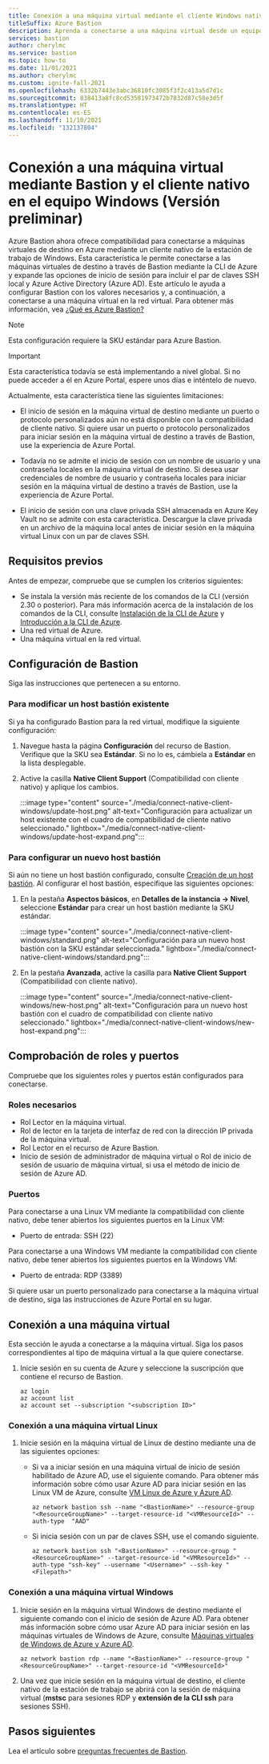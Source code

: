 ```yaml
---
title: Conexión a una máquina virtual mediante el cliente Windows nativo y Azure Bastion
titleSuffix: Azure Bastion
description: Aprenda a conectarse a una máquina virtual desde un equipo Windows mediante Bastion y el cliente Windows nativo.
services: bastion
author: cherylmc
ms.service: bastion
ms.topic: how-to
ms.date: 11/01/2021
ms.author: cherylmc
ms.custom: ignite-fall-2021
ms.openlocfilehash: 6332b7443e3abc36810fc3085f3f2c413a5d7d1c
ms.sourcegitcommit: 838413a8fc8cd53581973472b7832d87c58e3d5f
ms.translationtype: HT
ms.contentlocale: es-ES
ms.lasthandoff: 11/10/2021
ms.locfileid: "132137804"
---
```

# <a name="connect-to-a-vm-using-bastion-and-the-native-client-on-your-windows-computer-preview"></a>Conexión a una máquina virtual mediante Bastion y el cliente nativo en el equipo Windows (Versión preliminar)

Azure Bastion ahora ofrece compatibilidad para conectarse a máquinas virtuales de destino en Azure mediante un cliente nativo de la estación de trabajo de Windows. Esta característica le permite conectarse a las máquinas virtuales de destino a través de Bastion mediante la CLI de Azure y expande las opciones de inicio de sesión para incluir el par de claves SSH local y Azure Active Directory (Azure AD). Este artículo le ayuda a configurar Bastion con los valores necesarios y, a continuación, a conectarse a una máquina virtual en la red virtual. Para obtener más información, vea [¿Qué es Azure Bastion?](bastion-overview.md)

> [!NOTE]
> Esta configuración requiere la SKU estándar para Azure Bastion.
>

> [!IMPORTANT]
> Esta característica todavía se está implementando a nivel global. Si no puede acceder a él en Azure Portal, espere unos días e inténtelo de nuevo.


Actualmente, esta característica tiene las siguientes limitaciones:

* El inicio de sesión en la máquina virtual de destino mediante un puerto o protocolo personalizados aún no está disponible con la compatibilidad de cliente nativo. Si quiere usar un puerto o protocolo personalizados para iniciar sesión en la máquina virtual de destino a través de Bastion, use la experiencia de Azure Portal.

* Todavía no se admite el inicio de sesión con un nombre de usuario y una contraseña locales en la máquina virtual de destino. Si desea usar credenciales de nombre de usuario y contraseña locales para iniciar sesión en la máquina virtual de destino a través de Bastion, use la experiencia de Azure Portal.

* El inicio de sesión con una clave privada SSH almacenada en Azure Key Vault no se admite con esta característica. Descargue la clave privada en un archivo de la máquina local antes de iniciar sesión en la máquina virtual Linux con un par de claves SSH.

## <a name="prerequisites"></a><a name="prereq"></a>Requisitos previos

Antes de empezar, compruebe que se cumplen los criterios siguientes:

* Se instala la versión más reciente de los comandos de la CLI (versión 2.30 o posterior). Para más información acerca de la instalación de los comandos de la CLI, consulte [Instalación de la CLI de Azure](/cli/azure/install-azure-cli) y [Introducción a la CLI de Azure](/cli/azure/get-started-with-azure-cli).
* Una red virtual de Azure.
* Una máquina virtual en la red virtual.

## <a name="configure-bastion"></a>Configuración de Bastion

Siga las instrucciones que pertenecen a su entorno.

### <a name="to-modify-an-existing-bastion-host"></a>Para modificar un host bastión existente

Si ya ha configurado Bastion para la red virtual, modifique la siguiente configuración:

1. Navegue hasta la página **Configuración** del recurso de Bastion. Verifique que la SKU sea **Estándar**. Si no lo es, cámbiela a **Estándar** en la lista desplegable.
1. Active la casilla **Native Client Support** (Compatibilidad con cliente nativo) y aplique los cambios.

    :::image type="content" source="./media/connect-native-client-windows/update-host.png" alt-text="Configuración para actualizar un host existente con el cuadro de compatibilidad de cliente nativo seleccionado." lightbox="./media/connect-native-client-windows/update-host-expand.png":::

### <a name="to-configure-a-new-bastion-host"></a>Para configurar un nuevo host bastión

Si aún no tiene un host bastión configurado, consulte [Creación de un host bastión](tutorial-create-host-portal.md#createhost). Al configurar el host bastión, especifique las siguientes opciones:

1. En la pestaña **Aspectos básicos**, en **Detalles de la instancia -> Nivel**, seleccione **Estándar** para crear un host bastión mediante la SKU estándar.

   :::image type="content" source="./media/connect-native-client-windows/standard.png" alt-text="Configuración para un nuevo host bastión con la SKU estándar seleccionada." lightbox="./media/connect-native-client-windows/standard.png":::
1. En la pestaña **Avanzada**, active la casilla para **Native Client Support** (Compatibilidad con cliente nativo).

   :::image type="content" source="./media/connect-native-client-windows/new-host.png" alt-text="Configuración para un nuevo host bastión con el cuadro de compatibilidad con cliente nativo seleccionado." lightbox="./media/connect-native-client-windows/new-host-expand.png":::

## <a name="verify-roles-and-ports"></a>Comprobación de roles y puertos

Compruebe que los siguientes roles y puertos están configurados para conectarse.

### <a name="required-roles"></a>Roles necesarios

* Rol Lector en la máquina virtual.
* Rol de lector en la tarjeta de interfaz de red con la dirección IP privada de la máquina virtual.
* Rol Lector en el recurso de Azure Bastion.
* Inicio de sesión de administrador de máquina virtual o Rol de inicio de sesión de usuario de máquina virtual, si usa el método de inicio de sesión de Azure AD.

### <a name="ports"></a>Puertos

Para conectarse a una Linux VM mediante la compatibilidad con cliente nativo, debe tener abiertos los siguientes puertos en la Linux VM:

* Puerto de entrada: SSH (22)

Para conectarse a una Windows VM mediante la compatibilidad con cliente nativo, debe tener abiertos los siguientes puertos en la Windows VM:

* Puerto de entrada: RDP (3389)

Si quiere usar un puerto personalizado para conectarse a la máquina virtual de destino, siga las instrucciones de Azure Portal en su lugar.

## <a name="connect-to-a-vm"></a><a name="connect"></a>Conexión a una máquina virtual

Esta sección le ayuda a conectarse a la máquina virtual. Siga los pasos correspondientes al tipo de máquina virtual a la que quiere conectarse.

1. Inicie sesión en su cuenta de Azure y seleccione la suscripción que contiene el recurso de Bastion.

   ```azurecli-interactive
   az login
   az account list
   az account set --subscription "<subscription ID>"
   ```

### <a name="connect-to-a-linux-vm"></a>Conexión a una máquina virtual Linux

1. Inicie sesión en la máquina virtual de Linux de destino mediante una de las siguientes opciones:

   * Si va a iniciar sesión en una máquina virtual de inicio de sesión habilitado de Azure AD, use el siguiente comando. Para obtener más información sobre cómo usar Azure AD para iniciar sesión en las Linux VM de Azure, consulte [VM Linux de Azure y Azure AD](../active-directory/devices/howto-vm-sign-in-azure-ad-linux.md).

     ```azurecli-interactive
     az network bastion ssh --name "<BastionName>" --resource-group "<ResourceGroupName>" --target-resource-id "<VMResourceId>" --auth-type  "AAD"
     ```

   * Si inicia sesión con un par de claves SSH, use el comando siguiente.

      ```azurecli-interactive
      az network bastion ssh "<BastionName>" --resource-group "<ResourceGroupName>" --target-resource-id "<VMResourceId>" --auth-type "ssh-key" --username "<Username>" --ssh-key "<Filepath>"
      ```

### <a name="connect-to-a-windows-vm"></a>Conexión a una máquina virtual Windows

1. Inicie sesión en la máquina virtual Windows de destino mediante el siguiente comando con el inicio de sesión de Azure AD. Para obtener más información sobre cómo usar Azure AD para iniciar sesión en las máquinas virtuales de Windows de Azure, consulte [Máquinas virtuales de Windows de Azure y Azure AD](../active-directory/devices/howto-vm-sign-in-azure-ad-windows.md).

      ```azurecli-interactive
      az network bastion rdp --name "<BastionName>" --resource-group "<ResourceGroupName>" --target-resource-id "<VMResourceId>"
      ```

1. Una vez que inicie sesión en la máquina virtual de destino, el cliente nativo de la estación de trabajo se abrirá con la sesión de máquina virtual (**mstsc** para sesiones RDP y **extensión de la CLI ssh** para sesiones SSH).

## <a name="next-steps"></a>Pasos siguientes

Lea el artículo sobre [preguntas frecuentes de Bastion](bastion-faq.md).

